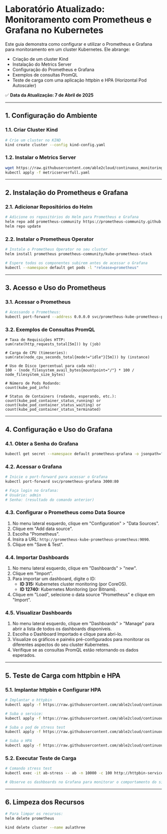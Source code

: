 # Laboratório Atualizado: Monitoramento com Prometheus e Grafana no Kubernetes

Este guia demonstra como configurar e utilizar o Prometheus e Grafana para monitoramento em um cluster Kubernetes. Ele abrange:
- Criação de um cluster Kind
- Instalação do Metrics Server
- Configuração do Prometheus e Grafana
- Exemplos de consultas PromQL
- Teste de carga com uma aplicação httpbin e HPA (Horizontal Pod Autoscaler)

✅ **Data da Atualização: 7 de Abril de 2025**

---

## 1. Configuração do Ambiente

### 1.1. Criar Cluster Kind
```bash
# Crie um cluster no KIND
kind create cluster --config kind-config.yaml
```

### 1.2. Instalar o Metrics Server
```bash
wget https://raw.githubusercontent.com/able2cloud/continuous_monitoring_log_analytics/main/aulas_2024/aula3/metricserverfull.yaml
kubectl apply -f metricserverfull.yaml
```

---

## 2. Instalação do Prometheus e Grafana

### 2.1. Adicionar Repositórios do Helm
```bash
# Adicione os repositórios do Helm para Prometheus e Grafana
helm repo add prometheus-community https://prometheus-community.github.io/helm-charts
helm repo update
```

### 2.2. Instalar o Prometheus Operator
```bash
# Instale o Prometheus Operator no seu cluster
helm install prometheus prometheus-community/kube-prometheus-stack

# Espere todos os componentes subirem antes de acessar o Grafana
kubectl --namespace default get pods -l "release=prometheus"
```

---

## 3. Acesso e Uso do Prometheus

### 3.1. Acessar o Prometheus
```bash
# Acessando o Prometheus:
kubectl port-forward --address 0.0.0.0 svc/prometheus-kube-prometheus-prometheus 9090:9090
```

### 3.2. Exemplos de Consultas PromQL
```
# Taxa de Requisições HTTP:
sum(rate(http_requests_total[5m])) by (job)

# Carga de CPU (timeseries):
sum(rate(node_cpu_seconds_total{mode!="idle"}[5m])) by (instance)

# Uso de Disco (percentual para cada nó):
100 - (node_filesystem_avail_bytes{mountpoint="/"} * 100 / node_filesystem_size_bytes)

# Número de Pods Rodando:
count(kube_pod_info)

# Status de Containers (rodando, esperando, etc.):
count(kube_pod_container_status_running) or count(kube_pod_container_status_waiting) or count(kube_pod_container_status_terminated)
```

---

## 4. Configuração e Uso do Grafana

### 4.1. Obter a Senha do Grafana
```bash
kubectl get secret --namespace default prometheus-grafana -o jsonpath="{.data.admin-password}" | base64 --decode ; echo
```

### 4.2. Acessar o Grafana
```bash
# Inicie o port-forward para acessar o Grafana
kubectl port-forward svc/prometheus-grafana 3000:80

# Faça login no Grafana:
# Usuário: admin
# Senha: (resultado do comando anterior)
```

### 4.3. Configurar o Prometheus como Data Source
1. No menu lateral esquerdo, clique em "Configuration" > "Data Sources".
2. Clique em "Add data source".
3. Escolha "Prometheus".
4. Insira a URL: `http://prometheus-kube-prometheus-prometheus:9090`.
5. Clique em "Save & Test".

### 4.4. Importar Dashboards
1. No menu lateral esquerdo, clique em "Dashboards" > "new".
2. Clique em "Import".
3. Para importar um dashboard, digite o ID:
   - **ID 315:** Kubernetes cluster monitoring (por CoreOS).
   - **ID 12740:** Kubernetes Monitoring (por Bitnami).
4. Clique em "Load", selecione o data source "Prometheus" e clique em "Import".

### 4.5. Visualizar Dashboards
1. No menu lateral esquerdo, clique em "Dashboards" > "Manage" para abrir a lista de todos os dashboards disponíveis.
2. Escolha o Dashboard Importado e clique para abri-lo.
3. Visualize os gráficos e painéis pré-configurados para monitorar os diferentes aspectos do seu cluster Kubernetes.
4. Verifique se as consultas PromQL estão retornando os dados esperados.

---

## 5. Teste de Carga com httpbin e HPA

### 5.1. Implantar httpbin e Configurar HPA
```bash
# Implantar o httpbin
kubectl apply -f https://raw.githubusercontent.com/able2cloud/continuous_monitoring_log_analytics/main/aulas_2024/aula3/deploymentexample.yaml

# Suba o service:
kubectl apply -f https://raw.githubusercontent.com/able2cloud/continuous_monitoring_log_analytics/main/aulas_2024/aula3/servicehttpbin.yaml

# Suba o pod de stress test
kubectl apply -f https://raw.githubusercontent.com/able2cloud/continuous_monitoring_log_analytics/main/aulas_2024/aula3/pod.yaml

# Suba o HPA
kubectl apply -f https://raw.githubusercontent.com/able2cloud/continuous_monitoring_log_analytics/main/aulas_2024/aula3/hpa-full.yaml
```

### 5.2. Executar Teste de Carga
```bash
# Comando stress test
kubectl exec -it ab-stress -- ab -n 10000 -c 100 http://httpbin-service:80/get

# Observe os dashboards no Grafana para monitorar o comportamento do sistema durante o teste
```

---

## 6. Limpeza dos Recursos
```bash
# Para limpar os recursos:
helm delete prometheus

kind delete cluster --name aulathree
``` 